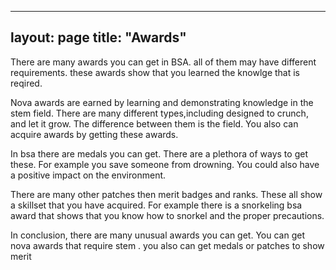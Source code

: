  ---
layout: page
title: "Awards"
 ---

 There are many awards you can get in BSA. all of them may have different requirements. these awards show that you learned the knowlge that is reqired.

  Nova awards are earned by learning and demonstrating knowledge in the stem field. There are many different types,including designed to crunch, and let it grow. The difference between them is the field. You also can acquire awards by getting these awards.
  
   In bsa there are medals you can get. There are a plethora of ways to get these. For example you save someone from drowning. You could also have a positive impact on the environment.
  
  There are many other patches then merit badges and ranks. These all show a skillset that you have acquired. For example there is a snorkeling bsa award that shows that you know how to snorkel and the proper precautions.
  
  In conclusion, there are many unusual awards you can get. You can get nova awards  that require stem . you also can get medals  or patches  to show merit
